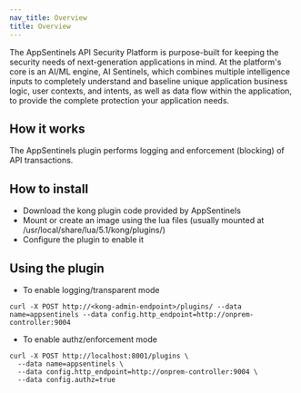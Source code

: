 ```yaml
---
nav_title: Overview
title: Overview
---
```

The AppSentinels API Security Platform is purpose-built for keeping the security needs of next-generation applications in mind.
At the platform's core is an AI/ML engine, AI Sentinels, which combines multiple intelligence inputs to completely understand and baseline unique application business logic, user contexts, and intents, as well as data flow within the application, to provide the complete protection your application needs.

## How it works

The AppSentinels plugin performs logging and enforcement (blocking) of API transactions.

## How to install

* Download the kong plugin code provided by AppSentinels
* Mount or create an image using the lua files (usually mounted at /usr/local/share/lua/5.1/kong/plugins/)
* Configure the plugin to enable it

## Using the plugin

* To enable logging/transparent mode
```
curl -X POST http://<kong-admin-endpoint>/plugins/ --data name=appsentinels --data config.http_endpoint=http://onprem-controller:9004
```

* To enable authz/enforcement mode
```
curl -X POST http://localhost:8001/plugins \
  --data name=appsentinels \
  --data config.http_endpoint=http://onprem-controller:9004 \
  --data config.authz=true
```
